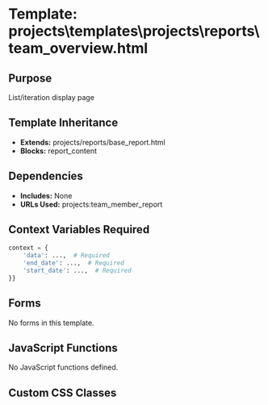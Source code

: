 # Template: projects\templates\projects\reports\team_overview.html

## Purpose
List/iteration display page

## Template Inheritance
- **Extends:** projects/reports/base_report.html
- **Blocks:** report_content

## Dependencies
- **Includes:** None
- **URLs Used:** projects:team_member_report

## Context Variables Required
```python
context = {
    'data': ...,  # Required
    'end_date': ...,  # Required
    'start_date': ...,  # Required
}}
```

## Forms
No forms in this template.

## JavaScript Functions
No JavaScript functions defined.

## Custom CSS Classes
